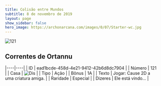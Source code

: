 ```yaml
---
title: Colisão entre Mundos
subtitle: 8 de novembro de 2019
layout: page
show_sidebar: false
hero_image: https://archonarcana.com/images/0/07/Starter-wc.jpg
---
```


![121](https://cdn.keyforgegame.com/media/card_front/pt/452_121_XC9P7RW4P8C4_pt.png)

## Correntes de Ortannu

|----|----|
| ID | ead1bcde-458d-4e21-9412-42b6d8dc7904 |
| Número | 121 |
| Casa | ![Dis](https://archonarcana.com/images/thumb/e/e8/Dis.png/22px-Dis.png "Dis") |
| Tipo | Ação |
| Bônus | 1A |
| Texto | Jogar: Cause 2D a uma criatura amiga. |
| Raridade | Especial |
| Dizeres | Ele está vindo… |
